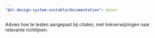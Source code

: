 ```yaml
---
"@nl-design-system-unstable/documentation": minor
---
```


Advies hoe te testen aangepast bij citaten, met linkverwijzingen naar relevante richtlijnen.
